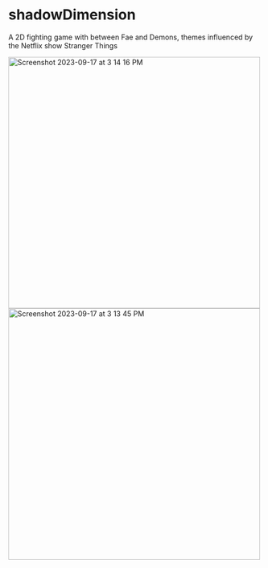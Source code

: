 # shadowDimension

A 2D fighting game with between Fae and Demons, themes influenced by the Netflix show Stranger Things

<img width="500" alt="Screenshot 2023-09-17 at 3 14 16 PM" src="https://github.com/ashleyteoh/shadowDimension/assets/77535526/5f3dafdb-88fb-40ec-90e1-2f3529feebf3">

<img width="500" alt="Screenshot 2023-09-17 at 3 13 45 PM" src="https://github.com/ashleyteoh/shadowDimension/assets/77535526/a2b362f5-1cf6-41f9-9f93-bb7b9b34a0f9">
